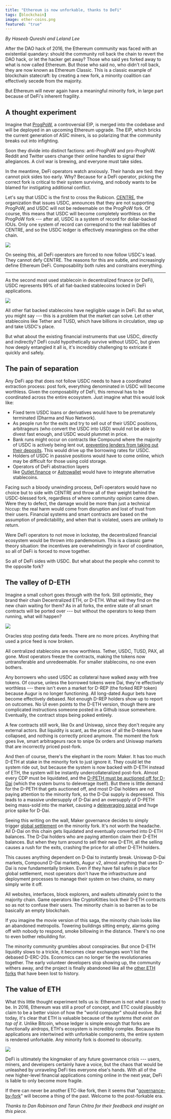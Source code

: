 ```yaml
---
title: "Ethereum is now unforkable, thanks to DeFi"
tags: [blockchain]
image: ether-coins.png
featured: "true"
---
```


*By Haseeb Qureshi and Leland Lee*

After the DAO hack of 2016, the Ethereum community was faced with an existential quandary: should the community roll back the chain to revert the DAO hack, or let the hacker get away? Those who said yes forked away to what is now called Ethereum. But those who said no, who didn't roll back, they are now known as Ethereum Classic. This is a classic example of blockchain statecraft: by creating a new fork, a minority coalition can effectively secede from the majority.

But Ethereum will never again have a meaningful minority fork, in large part because of DeFi's inherent fragility.

## A thought experiment

Imagine that [ProgPoW](https://eips.ethereum.org/EIPS/eip-1057), a controversial EIP, is merged into the codebase and will be deployed in an upcoming Ethereum upgrade. The EIP, which bricks the current generation of ASIC miners, is so polarizing that the community breaks out into infighting.

Soon they divide into distinct factions: anti-ProgPoW and pro-ProgPoW. Reddit and Twitter users change their online handles to signal their allegiances. A civil war is brewing, and everyone must take sides.

In the meantime, DeFi operators watch anxiously. Their hands are tied: they cannot pick sides too early. Why? Because for a DeFi operator, picking the correct fork is critical to their system surviving, and nobody wants to be blamed for instigating additional conflict.

Let's say that USDC is the first to cross the Rubicon. [CENTRE](https://www.centre.io/), the organization that issues USDC, announces that they are not supporting ProgPoW, and USDC will not be redeemable on the ProgPoW fork. Of course, this means that USDC will become completely worthless on the ProgPoW fork --- after all, USDC is a system of record for dollar-backed IOUs. Only one system of record can correspond to the real liabilities of CENTRE, and so the USDC ledger is effectively meaningless on the other chain.


![](https://miro.medium.com/max/2556/1*ddErvEmxRQmX5I5fXKsm3Q.png)

On seeing this, all DeFi operators are forced to now follow USDC's lead. They cannot defy CENTRE. The reasons for this are subtle, and increasingly define Ethereum DeFi. Composability both rules and constrains everything.

* * * * *

As the second most used stablecoin in decentralized finance (or DeFi), USDC represents 99% of all fiat-backed stablecoins locked in DeFi applications.


![](https://miro.medium.com/max/1115/1*S_DB-qGEYYcHIADc-RFiBQ.png)

All other fiat backed stablecoins have negligible usage in DeFi. But so what, you might say --- this is a problem that the market can solve. Let other stablecoins like Tether and TUSD, which have billions in circulation, step up and take USDC's place.

But what about the existing financial instruments that use USDC, directly and indirectly? DeFi could hypothetically survive without USDC, but given how deeply entangled it all is, it's incredibly challenging to extricate it quickly and safely.

## The pain of separation

Any DeFi app that does not follow USDC needs to have a coordinated extraction process: post fork, everything denominated in USDC will become worthless. Given the composability of DeFi, this removal has to be coordinated across the entire ecosystem. Just imagine what this would look like:

-   Fixed term USDC loans or derivatives would have to be prematurely terminated (Dharma and Nuo Network).
-   As people run for the exits and try to sell out of their USDC positions, arbitrageurs (who convert the USDC into USD) would not be able to divest fast enough, and USDC would plummet in price.
-   Bank runs might occur on contracts like Compound where the majority of USDC is actively being lent out, [preventing lenders from taking out their deposits](https://medium.com/@ameensol/what-you-should-know-before-putting-half-a-million-dai-in-compound-fafdb2645f77). This would drive up the borrowing rates for USDC.
-   Holders of USDC in passive positions would have to come online, which may be difficult for those using cold storage.
-   Operators of DeFi abstraction layers like [Outlet.finance](https://outlet.finance/) or [Astrowallet](https://www.astrowallet.io/) would have to integrate alternative stablecoins.

Facing such a bloody unwinding process, DeFi operators would have no choice but to side with CENTRE and throw all of their weight behind the USDC-blessed fork, regardless of where community opinion came down. Were they to defect, the damage would be more than just a technical hiccup: the real harm would come from disruption and lost of trust from their users. Financial systems and smart contracts are based on the assumption of predictability, and when that is violated, users are unlikely to return.

Were DeFi operators to not move in lockstep, the decentralized financial ecosystem would be thrown into pandemonium. This is a classic game theory situation: the incentives are overwhelmingly in favor of coordination, so all of DeFi is forced to move together.

So all of DeFi sides with USDC. But what about the people who commit to the opposite fork?

## The valley of D-ETH

Imagine a small cohort goes through with the fork. Still optimistic, they brand their chain Decentralized ETH, or D-ETH. What will they find on the new chain waiting for them? As in all forks, the entire state of all smart contracts will be ported over --- but without the operators to keep them running, what will happen?

![](https://miro.medium.com/max/1732/1*92IGnoOnZkSs2IpOah0nkA.png)

Oracles stop posting data feeds. There are no more prices. Anything that used a price feed is now broken.

All centralized stablecoins are now worthless. Tether, USDC, TUSD, PAX, all gone. Most operators freeze the contracts, making the tokens now untransferable and unredeemable. For smaller stablecoins, no one even bothers.

Any borrowers who used USDC as collateral have walked away with free tokens. Of course, unless the borrowed tokens were Dai, they're effectively worthless --- there isn't even a market for D-REP (the forked REP token) because Augur is no longer functioning. All long-dated Augur bets have become effectively debased. Not enough D-REP holders show up to report on outcomes. No UI even points to the D-ETH version, though there are complicated instructions someone posted in a Github issue somewhere. Eventually, the contract stops being poked entirely.

A few contracts still work, like 0x and Uniswap, since they don't require any external actors. But liquidity is scant, as the prices of all the D-tokens have collapsed, and nothing is correctly priced anymore. The moment the fork goes live, smart arbitrageurs race to snipe 0x orders and Uniswap markets that are incorrectly priced post-fork.

And then of course, there's the elephant in the room: Maker. It has too much D-ETH at stake in the minority fork to just ignore it. They could let the system ride out, but because the system is now backed with D-ETH instead of ETH, the system will be instantly undercollateralized post-fork. Almost every CDP must be liquidated, and the [D-PETH must be auctioned off for D-Dai](https://github.com/makerdao/community/blob/master/faqs/liquidation.md#what-happens-during-a-liquidation) (which the system burns to deleverage itself). But there is little demand for the D-PETH that gets auctioned off, and most D-Dai holders are not paying attention to the minority fork, so the D-Dai supply is depressed. This leads to a massive undersupply of D-Dai and an oversupply of D-PETH being mass-sold into the market, causing a [deleveraging spiral](https://arxiv.org/abs/1906.02152) and huge price spike for D-Dai.

Seeing this writing on the wall, Maker governance decides to simply trigger [global settlement](https://developer.makerdao.com/dai/1/api/top) on the minority fork. It's not worth the headache. All D-Dai on this chain gets liquidated and eventually converted into D-ETH balances. The D-Dai holders who are paying attention claim their D-ETH balances. But when they turn around to sell their new D-ETH, all the selling causes a rush for the exits, crashing the price for all other D-ETH holders.

This causes anything dependent on D-Dai to instantly break. Uniswap D-Dai markets, Compound D-Dai markets, Augur v2, almost anything that uses D-Dai is now fundamentally broken. Even if they have fail safes in place for global settlement, most operators don't have the infrastructure and deployment processes to manage their system on two chains, so many simply write it off.

All websites, interfaces, block explorers, and wallets ultimately point to the majority chain. Game operators like CryptoKitties lock their D-ETH contracts so as not to confuse their users. The minority chain is so barren as to be basically an empty blockchain.

If you imagine the movie version of this saga, the minority chain looks like an abandoned metropolis. Towering buildings sitting empty, alarms going off with nobody to respond, smoke billowing in the distance. There's no one to even bother rebuilding for.

The minority community grumbles about conspiracies. But once D-ETH liquidity slows to a trickle, it becomes clear exchanges won't list the debased D-ERC-20s. Economics can no longer tie the revolutionaries together. The early volunteer developers stop showing up, the community withers away, and the project is finally abandoned like all the [other ETH forks](https://masterthecrypto.com/ethereum-hard-forks-guide-ethereum-classic-etherzero-metropolis/) that have been lost to history.

## The value of ETH

What this little thought experiment tells us is: Ethereum is not what it used to be. In 2016, Ethereum was still a proof of concept, and ETC could plausibly claim to be a better vision of how the "world computer" should evolve. But today, it's clear that ETH is valuable because of the *systems that exist on top of it*. Unlike Bitcoin, whose ledger is simple enough that forks are functionally airdrops, ETH's ecosystem is incredibly complex. Because its applications are intertwined with unforkable components, the entire system is rendered unforkable. Any minority fork is doomed to obscurity.

![](https://miro.medium.com/max/2070/1*n1Lxzbe2ONDDkruQiXYu7A.png)

DeFi is ultimately the kingmaker of any future governance crisis --- users, miners, and developers certainly have a voice, but the chaos that would be unleashed by unraveling DeFi ties everyone else's hands. With all of the new higher-level financial applications coming online in the next year, DeFi is liable to only become more fragile.

If there can never be another ETC-like fork, then it seems that "[governance-by-fork](https://medium.com/@FEhrsam/blockchain-governance-programming-our-future-c3bfe30f2d74)" will become a thing of the past. Welcome to the post-forkable era.

*Thanks to Dan Robinson and Tarun Chitra for their feedback and insight on this piece.*
